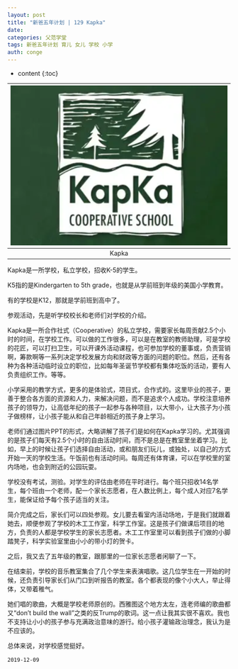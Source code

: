 ```yaml
---
layout: post
title: "新爸五年计划 | 129 Kapka"
date:
categories: 父范学堂
tags: 新爸五年计划 育儿 女儿 学校 小学
auth: conge
---
```

* content
{:toc}

|![Kapka](/assets/images/父范学堂/118382-cb32dd602668d1be.png)|
|:----:|
|Kapka|
Kapka是一所学校，私立学校，招收K-5的学生。

K5指的是Kindergarten to 5th grade，也就是从学前班到年级的美国小学教育。

有的学校是K12，那就是学前班到高中了。

参观活动，先是听学校校长和老师们对学校的介绍。

Kapka是一所合作社式（Cooperative）的私立学校，需要家长每周贡献2.5个小时的时间，在学校工作。可以做的工作很多，可以是在教室的教师助理，可是学校的花匠，可以打扫卫生，可以开课外活动课程，也可参加学校的董事或，负责营销啊，筹款啊等一系列决定学校发展方向和财政等方面的问题的职位。然后，还有各种为各种活动临时设立的职位，比如每年圣诞节学校都有集体吃饭的活动，要有人负责组织工作。等等。





小学采用的教学方式，更多的是体验式，项目式，合作式的。这里毕业的孩子，更善于整合各方面的资源和人力，来解决问题，而不是追求个人成功。学校注意培养孩子的领导力，让高低年纪的孩子一起参与各种项目，以大带小，让大孩子为小孩子做榜样，让小孩子能从和自己年龄相近的孩子身上学习。

老师们通过图片PPT的形式，大略讲解了孩子们是如何在Kapka学习的。尤其强调的是孩子们每天有2.5个小时的自由活动时间，而不是总是在教室里坐着学习。比如，早上的时候让孩子们选择自由活动，或和朋友们玩儿，或独处，以自己的方式开始一天的学校生活。午饭前也有活动时间。每周还有体育课，可以在学校里的室内场地，也会到附近的公园玩耍。

学校没有考试，测验。对学生的评估由老师在平时进行。每个班只招收14名学生，每个班由一个老师，配一个家长志愿者，在人数比例上，每个成人对应7名学生，能保证给予每个孩子适当的关注。

简介完成之后，家长们可以四处参观。女儿要去看室内活动场地，于是我们就跟着她去，顺便参观了学校的木工工作室，科学工作室。这是孩子们做课后项目的地方，负责的人都是学校学生的家长志愿者。木工工作室里可以看到孩子们做的小脚踏凳子，科学实验室里由小小的带小灯的贺卡。

之后，我又去了五年级的教室，跟那里的一位家长志愿者闲聊了一下。

在结束前，学校的音乐教室集合了几个学生来表演唱歌。这几位学生在一开始的时候，还负责引导家长们从门口到听报告的教室。各个都表现的像个小大人，举止得体，又带着稚气。

她们唱的歌曲，大概是学校老师原创的。西雅图这个地方太左，连老师编的歌曲都又“don’t build the wall”之类的反Trump的歌词。这一点让我其实很不喜欢。我也不支持让小小的孩子参与充满政治意味的游行。给小孩子灌输政治理念，我认为是不应该的。

总体来说，对学校感觉挺好。

```
2019-12-09
```
